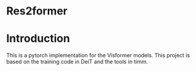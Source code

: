 # Res2former
# Introduction
 This is a pytorch implementation for the Visformer models. This project is based on the training code in DeiT and the tools in timm.
